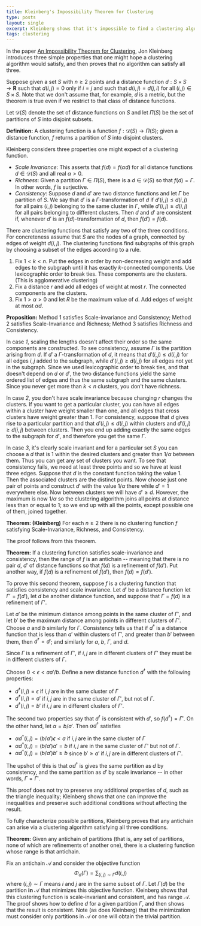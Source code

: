 ```yaml
---
title: Kleinberg's Impossibility Theorem for Clustering
type: posts
layout: single
excerpt: Kleinberg shows that it's impossible to find a clustering algorithm that satisfies three simple properties.
tags: clustering
---
```


In the paper [An Impossibility Theorem for Clustering](https://www.cs.cornell.edu/home/kleinber/nips15.pdf),
Jon Kleinberg introduces three simple properties that one might hope a clustering algorithm would satisfy,
and then proves that no algorithm can satisfy all three.

Suppose given a set $S$ with $n\ge 2$ points and a distance function $d: S\times S\to \mathbf{R}$ such that $d(i,j)=0$ only if $i=j$
and such that $d(i,j)=d(j,i)$ for all $(i,j)\in S\times S$.  Note that we don't assume that, for example, $d$ is a metric,
but the theorem is true even if we restrict to that class of distance functions.

Let $\mathcal{D}(S)$ denote the set of distance functions on $S$ and let $\Pi(S)$ be the set of partitions of $S$ into disjoint subsets. 

**Definition:** A clustering function is a function $f:\mathcal{D}(S)\to \Pi(S)$; given a distance function, $f$ returns
a partition of $S$ into disjoint clusters.

Kleinberg considers three properties one might expect of a clustering function.

- *Scale Invariance*: This asserts that $f(d)=f(\alpha d)$ for all distance functions $d\in\mathcal{D}(S)$ and all real $\alpha>0$.
- *Richness*: Given a partition $\Gamma\in \Pi(S)$, there is a $d\in \mathcal{D}(S)$ so that $f(d)=\Gamma$. In other words, $f$ is surjective.
- *Consistency*: Suppose $d$ and $d'$ are two distance functions and let $\Gamma$ be partition of $S$.  We say that $d'$ is a $\Gamma$-transformation of $d$ if $d'(i,j)\le d(i,j)$ for all pairs $(i,j)$ belonging to the same cluster in $\Gamma$, while $d'(i,j)\ge d(i,j)$
for all pairs belonging to different clusters.  Then $d$ and $d'$ are consistent if, whenever $d'$ is an $f(d)$-transformation of $d$,
then $f(d')=f(d)$.

There are clustering functions that satisfy any two of the three
conditions.  For concreteness assume that $S$ are the nodes of a
graph, connected by edges of weight $d(i,j)$.  The clustering
functions find subgraphs of this graph by choosing a subset of the
edges according to a rule.

1.  Fix $1<k<n$. Put the edges in order by non-decreasing weight and add edges to the subgraph until it has exactly $k$-connected
components. Use lexicographic order to break ties. These components are the clusters. (This is agglomerative clustering)
2. Fix a distance $r$ and add all edges of weight at most $r$.  The connected components are the clusters.
3. Fix $1>\alpha>0$ and let $R$ be the maximum value of $d$.  Add edges of weight at most $\alpha d$.

**Proposition:** Method 1 satisfies Scale-invariance and Consistency; Method 2 satisfies Scale-Invariance and Richness;
Method 3 satisfies Richness and Consistency.

In case *1*, scaling the lengths doesn't affect their order so the same components are constructed.  To see consistency,
assume $\Gamma$ is the partition arising from $d$.  If $d'$ a $\Gamma$-transformation of $d$, it means that $d'(i,j)\le d(i,j)$
for all edges $i,j$ added to the subgraph, while $d'(i,j)\ge d(i,j)$ for all edges not yet in the subgraph.  Since we used
lexicographic order to break ties, and that doesn't depend on $d$ or $d'$, the two distance functions yield the same ordered list of edges and thus the same subgraph and the same clusters.  Since you never get more than $k<n$ clusters, you don't have richness.

In case *2*, you don't have scale invariance because changing $r$ changes the clusters.  If you want to get a particular cluster,
you can have all edges within a cluster have weight smaller than one, and all edges that cross clusters have weight greater than 1.
For consistency, suppose that $d$ gives rise to a particular partition and that $d'(i,j)\le d(i,j)$ within clusters and
$d'(i,j)\ge d(i,j)$ between clusters.  Then you end up adding exactly the same edges to the subgraph for $d'$, and therefore you get
the same $\Gamma$. 

In case *3*, it's clearly scale invariant and for a particular set $S$ you can choose a $d$ that is $1$ within the desired
clusters and greater than $1/\alpha$ between them.  Thus you can get any set of clusters you want.  To see that 
consistency fails, we need at least three points and so we have at least three edges.  Suppose that $d$ is the constant function
taking the value $1$.  Then the associated clusters are the distinct points.  Now choose just one pair of points and construct $d'$ with
the value $1/\alpha$ there while $d'=1$ everywhere else.  Now between clusters we will have $d'\ge d$.  However, the maximum is now $1/\alpha$ so the clustering algorithm joins all points at distance less than or equal to $1$; so we end up with all the points, except possible one of them, joined together.


**Theorem: (Kleinberg)** For each $n\ge 2$ there is no clustering function $f$ satisfying Scale-Invariance, Richness, and Consistency.

The proof follows from this theorem.

**Theorem:** If a clustering function satisfies scale-invariance and consistency, then the range of $f$ is an antichain -- meaning
that there is no pair $d$, $d'$ of distance functions so that $f(d)$ is a refinement  of $f(d')$.  Put another way, if $f(d)$ is
a refinement of $f(d')$, then $f(d)=f(d')$.  

To prove this second theorem, suppose $f$ is a clustering function that satisfies consistency and scale invariance.  Let $d'$
be a distance function
let $\Gamma'=f(d')$, let $d$ be another distance function, and suppose that $\Gamma=f(d)$ is a refinement of $\Gamma'$.

Let $a'$ be the minimum distance among points in the same cluster of $\Gamma'$, and let $b'$ be the maximum distance
among points in different clusters of $\Gamma'$.  Choose $a$ and $b$ similarly for $\Gamma$. Consistency tells us
that if $d^{\dagger}$ is a distance function that is less than $a'$ within clusters of $\Gamma'$, and greater than $b'$ between them,
then $d^{\dagger}=d'$; and similarly for $a$, $b$, $\Gamma$, and $d$. 

Since $\Gamma$ is a refinement of $\Gamma'$, if $i,j$ are in different clusters of $\Gamma'$ they must be in different clusters of 
$\Gamma$.  

Choose $0<\epsilon<aa'/b$.  Define a new distance function $d^{\dagger}$ with the following properties:

- $d^{\dagger}(i,j)=\epsilon$ if $i,j$ are in the same cluster of $\Gamma$
- $d^{\dagger}(i,j) = a'$ if $i,j$ are in the same cluster of $\Gamma'$, but not of $\Gamma$.
- $d^{\dagger}(i,j) = b'$ if $i,j$ are in different clusters of $\Gamma'$. 

The second two properties say that $d^{\dagger}$ is consistent with $d'$, so $f(d^{\dagger})=\Gamma'$.  On the other hand, let $\alpha = b/a'$.
Then $\alpha d^{\dagger}$ satisfies

- $\alpha d^{\dagger}(i,j) = (b/a')\epsilon < a$ if $i,j$ are in the same cluster of $\Gamma$
- $\alpha d^{\dagger}(i,j) = (b/a')a' = b$ if $i,j$ are in the same cluster of $\Gamma'$ but not of $\Gamma$.
- $\alpha d^{\dagger}(i,j) = (b/a')b' \ge b$ since $b'\ge a'$ if $i,j$ are in different clusters of $\Gamma'$.

The upshot of this is that $\alpha d^{\dagger}$ is gives the same partition as $d$ by consistency, and the same partition as $d'$
by scale invariance -- in other words, $\Gamma=\Gamma'$. 

This proof does not try to preserve any additional properties of $d$, such as the triangle inequality; Kleinberg shows that
one can improve the inequalities and preserve such additional conditions without affecting the result.

To fully characterize possible partitions, Kleinberg proves that any antichain can arise via a clustering algorithm
satisfying all three conditions.

**Theorem:** Given any antichain of partitions (that is, any set of partitions, none of which are refinements of another one),
there is a clustering function whose range is that antichain.

Fix an antichain $\mathcal{A}$ and consider the objective function
$$
\Phi_{d}(\Gamma) = \sum_{(i,j)\sim\Gamma} d(i,j)
$$
where $(i,j)\sim\Gamma$ means $i$ and $j$ are in the same subset of $\Gamma$.  Let $\Gamma(d)$ be the partition **in** $\mathcal{A}$
that minimizes this objective function.  Kleinberg shows that this clustering function is scale-invariant and consistent,
and has range $\mathcal{A}$.  The proof shows how to define $d$ for a given partition $\Gamma$, and then shows that
the result is consistent.   Note (as does Kleinberg) that the minimization must consider only partitions in $\mathcal{A}$ or
one will obtain the trivial partition.







